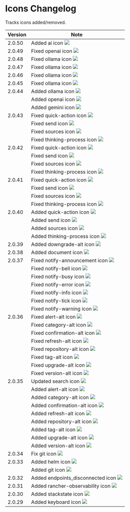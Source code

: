 # Icons Changelog

Tracks icons added/removed.

| Version | Note                                                                            |
| ------- | ------------------------------------------------------------------------------- |
| 2.0.50  | Added ai icon <img src="./svg/ai.svg"/>                                         |
| 2.0.49  | Fixed openai icon <img src="./svg/openai.svg"/>                                 |
| 2.0.48  | Fixed ollama icon <img src="./svg/ollama.svg"/>                                 |
| 2.0.47  | Fixed ollama icon <img src="./svg/ollama.svg"/>                                 |
| 2.0.46  | Fixed ollama icon <img src="./svg/ollama.svg"/>                                 |
| 2.0.45  | Fixed ollama icon <img src="./svg/ollama.svg"/>                                 |
| 2.0.44  | Added ollama icon <img src="./svg/ollama.svg"/>                                 |
|         | Added openai icon <img src="./svg/openai.svg"/>                                 |
|         | Added gemini icon <img src="./svg/gemini.svg"/>                                 |
| 2.0.43  | Fixed quick-action icon <img src="./svg/quick-action.svg"/>                     |
|         | Fixed send icon <img src="./svg/send.svg"/>                                     |
|         | Fixed sources icon <img src="./svg/sources.svg"/>                               |
|         | Fixed thinking-process icon <img src="./svg/thinking-process.svg"/>             |
| 2.0.42  | Fixed quick-action icon <img src="./svg/quick-action.svg"/>                     |
|         | Fixed send icon <img src="./svg/send.svg"/>                                     |
|         | Fixed sources icon <img src="./svg/sources.svg"/>                               |
|         | Fixed thinking-process icon <img src="./svg/thinking-process.svg"/>             |
| 2.0.41  | Fixed quick-action icon <img src="./svg/quick-action.svg"/>                     |
|         | Fixed send icon <img src="./svg/send.svg"/>                                     |
|         | Fixed sources icon <img src="./svg/sources.svg"/>                               |
|         | Fixed thinking-process icon <img src="./svg/thinking-process.svg"/>             |
| 2.0.40  | Added quick-action icon <img src="./svg/quick-action.svg"/>                     |
|         | Added send icon <img src="./svg/send.svg"/>                                     |
|         | Added sources icon <img src="./svg/sources.svg"/>                               |
|         | Added thinking-process icon <img src="./svg/thinking-process.svg"/>             |
| 2.0.39  | Added downgrade-alt icon <img src="./svg/downgrade-alt.svg"/>                   |
| 2.0.38  | Added document icon <img src="./svg/document.svg"/>                             |
| 2.0.37  | Fixed notify-announcement icon <img src="./svg/notify-announcement.svg"/>       |
|         | Fixed notify-bell icon <img src="./svg/notify-bell.svg"/>                       |
|         | Fixed notify-busy icon <img src="./svg/notify-busy.svg"/>                       |
|         | Fixed notify-error icon <img src="./svg/notify-error.svg"/>                     |
|         | Fixed notify-info icon <img src="./svg/notify-info.svg"/>                       |
|         | Fixed notify-tick icon <img src="./svg/notify-tick.svg"/>                       |
|         | Fixed notify-warning icon <img src="./svg/notify-warning.svg"/>                 |
| 2.0.36  | Fixed alert-alt icon <img src="./svg/alert-alt.svg"/>                           |
|         | Fixed category-alt icon <img src="./svg/category-alt.svg"/>                     |
|         | Fixed confirmation-alt icon <img src="./svg/confirmation-alt.svg"/>             |
|         | Fixed refresh-alt icon <img src="./svg/refresh-alt.svg"/>                       |
|         | Fixed repository-alt icon <img src="./svg/repository-alt.svg"/>                 |
|         | Fixed tag-alt icon <img src="./svg/tag-alt.svg"/>                               |
|         | Fixed upgrade-alt icon <img src="./svg/upgrade-alt.svg"/>                       |
|         | Fixed version-alt icon <img src="./svg/version-alt.svg"/>                       |
| 2.0.35  | Updated search icon <img src="./svg/search.svg"/>                               |
|         | Added alert-alt icon <img src="./svg/alert-alt.svg"/>                           |
|         | Added category-alt icon <img src="./svg/category-alt.svg"/>                     |
|         | Added confirmation-alt icon <img src="./svg/confirmation-alt.svg"/>             |
|         | Added refresh-alt icon <img src="./svg/refresh-alt.svg"/>                       |
|         | Added repository-alt icon <img src="./svg/repository-alt.svg"/>                 |
|         | Added tag-alt icon <img src="./svg/tag-alt.svg"/>                               |
|         | Added upgrade-alt icon <img src="./svg/upgrade-alt.svg"/>                       |
|         | Added version-alt icon <img src="./svg/version-alt.svg"/>                       |
| 2.0.34  | Fix git icon <img src="./svg/git.svg"/>                                         |
| 2.0.33  | Added helm icon <img src="./svg/helm.svg"/>                                     |
|         | Added git icon <img src="./svg/git.svg"/>                                       |
| 2.0.32  | Added endpoints_disconnected icon <img src="./svg/endpoints_disconnected.svg"/> |
| 2.0.31  | Added rancher-observability icon <img src="./svg/rancher-observability.svg"/>   |
| 2.0.30  | Added stackstate icon <img src="./svg/stackstate.svg"/>                         |
| 2.0.29  | Added keyboard icon <img src="./svg/keyboard.svg"/>                             |
